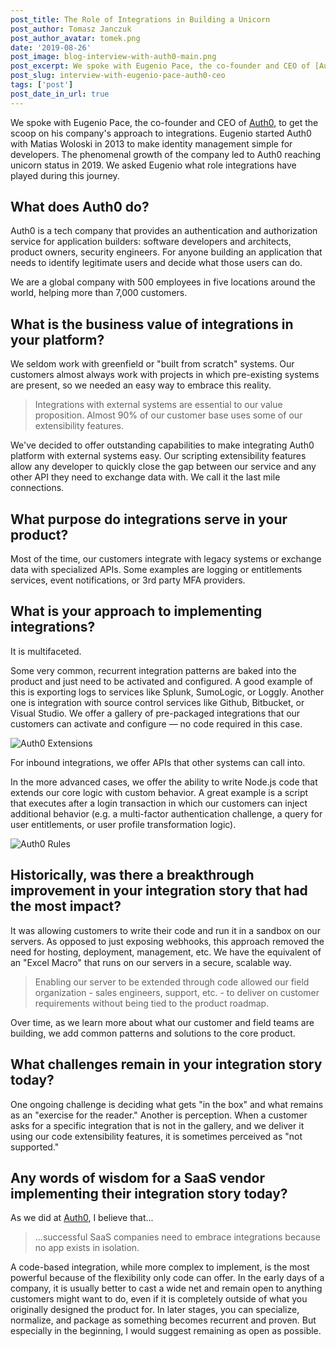 ```yaml
---
post_title: The Role of Integrations in Building a Unicorn
post_author: Tomasz Janczuk
post_author_avatar: tomek.png
date: '2019-08-26'
post_image: blog-interview-with-auth0-main.png
post_excerpt: We spoke with Eugenio Pace, the co-founder and CEO of [Auth0](https://auth0.com/), to get the scoop on his company's approach to integrations.
post_slug: interview-with-eugenio-pace-auth0-ceo
tags: ['post']
post_date_in_url: true
---
```


We spoke with Eugenio Pace, the co-founder and CEO of [Auth0](https://auth0.com/), to get the scoop on his company's approach to integrations. Eugenio started Auth0 with Matias Woloski in 2013 to make identity management simple for developers. The phenomenal growth of the company led to Auth0 reaching unicorn status in 2019. We asked Eugenio what role integrations have played during this journey.

## What does Auth0 do?

Auth0 is a tech company that provides an authentication and authorization service for application builders: software developers and architects, product owners, security engineers. For anyone building an application that needs to identify legitimate users and decide what those users can do.

We are a global company with 500 employees in five locations around the world, helping more than 7,000 customers.

## What is the business value of integrations in your platform?

We seldom work with greenfield or "built from scratch" systems. Our customers almost always work with projects in which pre-existing systems are present, so we needed an easy way to embrace this reality.

> Integrations with external systems are essential to our value proposition. Almost 90% of our customer base uses some of our extensibility features.

We've decided to offer outstanding capabilities to make integrating Auth0 platform with external systems easy. Our scripting extensibility features allow any developer to quickly close the gap between our service and any other API they need to exchange data with. We call it the last mile connections.

## What purpose do integrations serve in your product?

Most of the time, our customers integrate with legacy systems or exchange data with specialized APIs. Some examples are logging or entitlements services, event notifications, or 3rd party MFA providers.

## What is your approach to implementing integrations?

It is multifaceted.

Some very common, recurrent integration patterns are baked into the product and just need to be activated and configured. A good example of this is exporting logs to services like Splunk, SumoLogic, or Loggly. Another one is integration with source control services like Github, Bitbucket, or Visual Studio. We offer a gallery of pre-packaged integrations that our customers can activate and configure — no code required in this case.

![Auth0 Extensions](blog-interview-auth0-extensions.png 'Auth0 Extensions')

For inbound integrations, we offer APIs that other systems can call into.

In the more advanced cases, we offer the ability to write Node.js code that extends our core logic with custom behavior. A great example is a script that executes after a login transaction in which our customers can inject additional behavior (e.g. a multi-factor authentication challenge, a query for user entitlements, or user profile transformation logic).

![Auth0 Rules](blog-interview-auth0-rules.png 'Auth0 Rules')

## Historically, was there a breakthrough improvement in your integration story that had the most impact?

It was allowing customers to write their code and run it in a sandbox on our servers. As opposed to just exposing webhooks, this approach removed the need for hosting, deployment, management, etc. We have the equivalent of an "Excel Macro" that runs on our servers in a secure, scalable way.

> Enabling our server to be extended through code allowed our field organization - sales engineers, support, etc. - to deliver on customer requirements without being tied to the product roadmap.

Over time, as we learn more about what our customer and field teams are building, we add common patterns and solutions to the core product.

## What challenges remain in your integration story today?

One ongoing challenge is deciding what gets "in the box" and what remains as an "exercise for the reader." Another is perception. When a customer asks for a specific integration that is not in the gallery, and we deliver it using our code extensibility features, it is sometimes perceived as "not supported."

## Any words of wisdom for a SaaS vendor implementing their integration story today?

As we did at [Auth0](https://auth0.com/), I believe that...

> ...successful SaaS companies need to embrace integrations because no app exists in isolation.

A code-based integration, while more complex to implement, is the most powerful because of the flexibility only code can offer. In the early days of a company, it is usually better to cast a wide net and remain open to anything customers might want to do, even if it is completely outside of what you originally designed the product for. In later stages, you can specialize, normalize, and package as something becomes recurrent and proven. But especially in the beginning, I would suggest remaining as open as possible.
